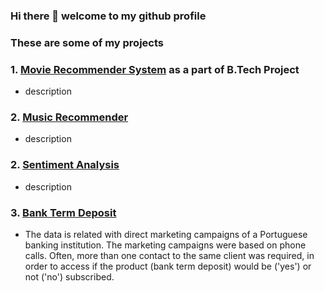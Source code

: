 ### Hi there 👋 welcome to my github profile

### These are some of my projects

### 1. [Movie Recommender System](https://github.com/chaharhimanshu/BTP-Movie-Recommender-System) as a part of B.Tech Project

- description

### 2. [Music Recommender](https://github.com/chaharhimanshu/Music_Recommender)

- description

### 2. [Sentiment Analysis](https://github.com/chaharhimanshu/sentiment_analysis)

- description

### 3. [Bank Term Deposit](https://github.com/chaharhimanshu/Bank_term_deposit) 

- The data is related with direct marketing campaigns of a Portuguese banking institution. The marketing campaigns were based on phone calls. Often, more than one contact to the same client was required, in order to access if the product (bank term deposit) would be ('yes') or not ('no') subscribed.


<!--
**chaharhimanshu/chaharhimanshu** is a ✨ _special_ ✨ repository because its `README.md` (this file) appears on your GitHub profile.

Here are some ideas to get you started:

- 🔭 I’m currently working on ...
- 🌱 I’m currently learning ...
- 👯 I’m looking to collaborate on ...
- 🤔 I’m looking for help with ...
- 💬 Ask me about ...
- 📫 How to reach me: ...
- 😄 Pronouns: ...
- ⚡ Fun fact: ...
-->
